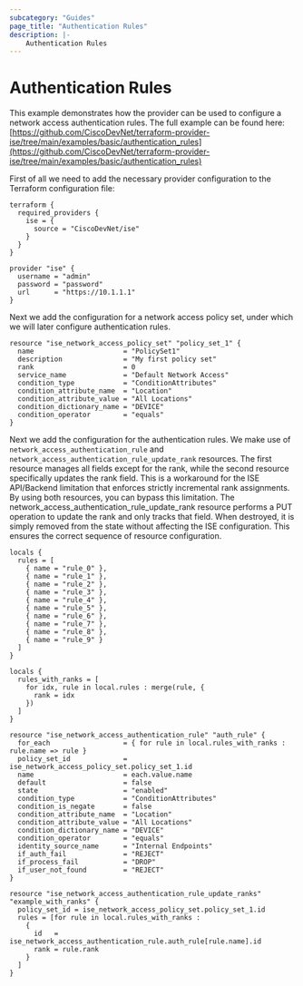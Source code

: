 ```yaml
---
subcategory: "Guides"
page_title: "Authentication Rules"
description: |-
    Authentication Rules
---
```


# Authentication Rules

This example demonstrates how the provider can be used to configure a network access authentication rules. The full example can be found here: [https://github.com/CiscoDevNet/terraform-provider-ise/tree/main/examples/basic/authentication_rules](https://github.com/CiscoDevNet/terraform-provider-ise/tree/main/examples/basic/authentication_rules)

First of all we need to add the necessary provider configuration to the Terraform configuration file:

```hcl
terraform {
  required_providers {
    ise = {
      source = "CiscoDevNet/ise"
    }
  }
}

provider "ise" {
  username = "admin"
  password = "password"
  url      = "https://10.1.1.1"
}
```

Next we add the configuration for a network access policy set, under which we will later configure authentication rules.

```hcl
resource "ise_network_access_policy_set" "policy_set_1" {
  name                      = "PolicySet1"
  description               = "My first policy set"
  rank                      = 0
  service_name              = "Default Network Access"
  condition_type            = "ConditionAttributes"
  condition_attribute_name  = "Location"
  condition_attribute_value = "All Locations"
  condition_dictionary_name = "DEVICE"
  condition_operator        = "equals"
}
```

Next we add the configuration for the authentication rules. We make use of `network_access_authentication_rule` and `network_access_authentication_rule_update_rank` resources. The first resource manages all fields except for the rank, while the second resource specifically updates the rank field. This is a workaround for the ISE API/Backend limitation that enforces strictly incremental rank assignments. By using both resources, you can bypass this limitation. The network_access_authentication_rule_update_rank resource performs a PUT operation to update the rank and only tracks that field. When destroyed, it is simply removed from the state without affecting the ISE configuration. This ensures the correct sequence of resource configuration.

```hcl
locals {
  rules = [
    { name = "rule_0" },
    { name = "rule_1" },
    { name = "rule_2" },
    { name = "rule_3" },
    { name = "rule_4" },
    { name = "rule_5" },
    { name = "rule_6" },
    { name = "rule_7" },
    { name = "rule_8" },
    { name = "rule_9" }
  ]
}

locals {
  rules_with_ranks = [
    for idx, rule in local.rules : merge(rule, {
      rank = idx
    })
  ]
}

resource "ise_network_access_authentication_rule" "auth_rule" {
  for_each                  = { for rule in local.rules_with_ranks : rule.name => rule }
  policy_set_id             = ise_network_access_policy_set.policy_set_1.id
  name                      = each.value.name
  default                   = false
  state                     = "enabled"
  condition_type            = "ConditionAttributes"
  condition_is_negate       = false
  condition_attribute_name  = "Location"
  condition_attribute_value = "All Locations"
  condition_dictionary_name = "DEVICE"
  condition_operator        = "equals"
  identity_source_name      = "Internal Endpoints"
  if_auth_fail              = "REJECT"
  if_process_fail           = "DROP"
  if_user_not_found         = "REJECT"
}

resource "ise_network_access_authentication_rule_update_ranks" "example_with_ranks" {
  policy_set_id = ise_network_access_policy_set.policy_set_1.id
  rules = [for rule in local.rules_with_ranks :
    {
      id   = ise_network_access_authentication_rule.auth_rule[rule.name].id
      rank = rule.rank
    }
  ]
}
```
